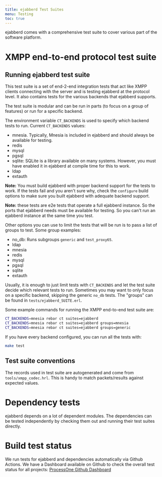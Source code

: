 ```yaml
---
title: ejabberd Test Suites
menu: Testing
toc: true
---
```


ejabberd comes with a comprehensive test suite to cover various part of
the software platform.

# XMPP end-to-end protocol test suite

## Running ejabberd test suite

This test suite is a set of end-2-end integration tests that act like XMPP
clients connecting with the server and is testing ejabberd at the protocol
level.  It also contains tests for the various backends that ejabberd supports.

The test suite is modular and can be run in parts (to focus on a group
of features) or run for a specific backend.

The environment variable `CT_BACKENDS` is used to specify which backend tests to
run. Current `CT_BACKENDS` values:

- mnesia. Typically, Mnesia is included in ejabberd and should
  always be available for testing.
- redis
- mysql
- pgsql
- sqlite: SQLite is a library available on many systems. However, you must have
  enabled it in ejabberd at compile time for this to work.
- ldap
- extauth

**Note:** You must build ejabberd with proper backend support for the tests to
work. If the tests fail and you aren't sure why, check the `configure` build
options to make sure you built ejabberd with adequate backend support.

**Note:** these tests are e2e tests that operate a full ejabberd instance.  So
the ports that ejabberd needs must be available for testing.  So you can't run
an ejabberd instance at the same time you test.

Other options you can use to limit the tests that will be run is to pass a list
of groups to test. Some group examples:

- no_db: Runs subgroups `generic` and `test_proxy65`.
- ldap
- mnesia
- redis
- mysql
- pgsql
- sqlite
- extauth

Usually, it is enough to just limit tests with `CT_BACKENDS` and let the test
suite decide which relevant tests to run. Sometimes you may want to only focus
on a specific backend, skipping the generic `no_db` tests.  The "groups" can be
found in `tests/ejabberd_SUITE.erl`.

Some example commands for running the XMPP end-to-end test suite are:

~~~ bash
CT_BACKENDS=mnesia rebar ct suites=ejabberd
CT_BACKENDS=mnesia rebar ct suites=ejabberd groups=mnesia
CT_BACKENDS=mnesia rebar ct suites=ejabberd groups=generic
~~~

If you have every backend configured, you can run all the tests with:

~~~ bash
make test
~~~

## Test suite conventions

The records used in test suite are autogenerated and come from
`tools/xmpp_codec.hrl`. This is handy to match packets/results against expected
values.

# Dependency tests

ejabberd depends on a lot of dependent modules. The dependencies can be tested
independently by checking them out and running their test suites directly.

# Build test status

We run tests for ejabberd and dependencies automatically via Github Actions. We
have a Dashboard available on Github to check the overall test status for all
projects: [ProcessOne Github Dashboard](https://processone.github.io/)
